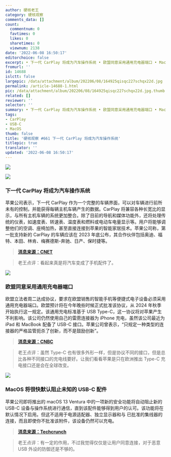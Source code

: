 ```yaml
---
author: 硬核老王
category: 硬核观察
comments_data: []
count:
  commentnum: 0
  favtimes: 0
  likes: 0
  sharetimes: 0
  viewnum: 2138
date: '2022-06-08 16:50:17'
editorchoice: false
excerpt: • 下一代 CarPlay 将成为汽车操作系统 • 欧盟同意采用通用充电器端口 • MacOS 将很快默认阻止未知的 USB-C 配件
fromurl: ''
id: 14688
islctt: false
largepic: /data/attachment/album/202206/08/164925qisqc227schqx22d.jpg
permalink: /article-14688-1.html
pic: /data/attachment/album/202206/08/164925qisqc227schqx22d.jpg.thumb.jpg
related: []
reviewer: ''
selector: ''
summary: • 下一代 CarPlay 将成为汽车操作系统 • 欧盟同意采用通用充电器端口 • MacOS 将很快默认阻止未知的 USB-C 配件
tags:
- CarPlay
- USB-C
- MacOS
thumb: false
title: '硬核观察 #661 下一代 CarPlay 将成为汽车操作系统'
titlepic: true
translator: ''
updated: '2022-06-08 16:50:17'
---
```


![](/data/attachment/album/202206/08/164925qisqc227schqx22d.jpg)


![](/data/attachment/album/202206/08/164934ml4462ryffw4mnn4.jpg)


### 下一代 CarPlay 将成为汽车操作系统


苹果公司表示，下一代 CarPlay 作为一个完整的车辆界面，可以对车辆进行前所未有的控制，并能获得每辆主机车辆产生的数据。CarPlay 将兼容各种长宽比的显示，与所有主机车辆的系统更加整合。除了目前的导航和媒体功能外，还将处理传统的仪表，如速度表、转速表、温度表和燃料或电动车电量显示等。用户将能够调整他们的空调、座椅加热，甚至直接连接到苹果的智能家居技术。苹果公司称，第一批支持新的 CarPlay 的车辆应该在 2023 年底公布，其合作伙伴包括奥迪、福特、本田、林肯、梅赛德斯-奔驰、日产、保时捷等。



> 
> **[消息来源：CNET](https://www.cnet.com/roadshow/news/next-generation-apple-carplay-wwdc-2022-preview/)**
> 
> 
> 



> 
> 老王点评：看起来真是将汽车变成了手机配件了。
> 
> 
> 


![](/data/attachment/album/202206/08/164943p2p0hgkdnp7uu776.jpg)


### 欧盟同意采用通用充电器端口


欧盟立法者周二达成协议，要求在欧盟销售的智能手机等便捷式电子设备必须采用通用充电器端口。欧盟预计将在今年晚些时候正式批准该协议，从 2024 年秋季开始执行这一规定。该通用充电标准基于 USB Type-C，这一协议将对苹果产生不利影响。该公司仍然使用自己的雷雳连接器为 iPhone 充电，虽然该公司最近为 iPad 和 MacBook 配备了 USB-C 接口。苹果公司曾表示，“只规定一种类型的连接器的严格监管扼杀了创新，而不是鼓励创新”。



> 
> **[消息来源：CNBC](https://www.cnbc.com/2022/06/07/eu-makes-usb-c-mandatory-for-apple-iphones-and-other-devices.html)**
> 
> 
> 



> 
> 老王点评：虽然 Type-C 也有很多外形一样，但是协议不同的接口，但是总比各种不同接口的充电线要好。让我们看看苹果是只在欧洲推出 Type-C 充电接口还是会在全球改变。
> 
> 
> 


![](/data/attachment/album/202206/08/164956sfac3eumafr7qul7.jpg)


### MacOS 将很快默认阻止未知的 USB-C 配件


苹果公司即将推出的 macOS 13 Ventura 中的一项新的安全功能将自动阻止新的 USB-C 设备与操作系统进行通信，直到该配件能够得到用户的认可。该功能将在默认情况下启用。但这不适用于电源适配器、独立显示器和与 已批准的集线器的连接，而且即使你不批准该附件，该设备仍然可以充电。



> 
> **[消息来源：Techcrunch](https://techcrunch.com/2022/06/07/macos-usb-accessory-security/)**
> 
> 
> 



> 
> 老王点评：有一定的作用，不过我觉得仅仅是让用户同意连接，对于恶意 USB 外设的防御还是不够的。
> 
> 
>